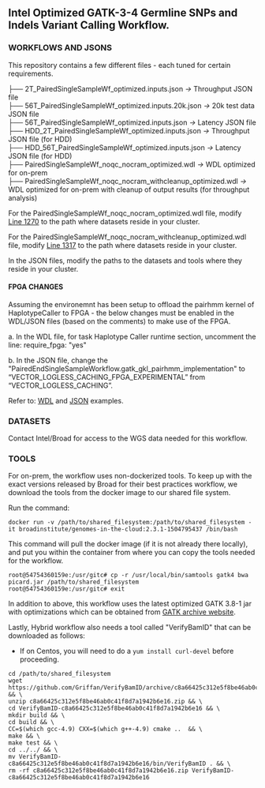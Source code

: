 ## Intel Optimized GATK-3-4 Germline SNPs and Indels Variant Calling Workflow. 

### WORKFLOWS AND JSONS
This repository contains a few different files - each tuned for certain requirements. 

├── 2T\_PairedSingleSampleWf\_optimized.inputs.json *&rarr;* Throughput JSON file \
├── 56T\_PairedSingleSampleWf\_optimized.inputs.20k.json *&rarr;* 20k test data JSON file \
├── 56T\_PairedSingleSampleWf\_optimized.inputs.json *&rarr;* Latency JSON file \
├── HDD\_2T\_PairedSingleSampleWf\_optimized.inputs.json *&rarr;* Throughput JSON file (for HDD) \
├── HDD\_56T\_PairedSingleSampleWf\_optimized.inputs.json *&rarr;* Latency JSON file (for HDD) \
├── PairedSingleSampleWf\_noqc\_nocram\_optimized.wdl *&rarr;* WDL optimized for on-prem \
├── PairedSingleSampleWf\_noqc\_nocram\_withcleanup\_optimized.wdl *&rarr;* WDL optimized for on-prem with cleanup of output results (for throughput analysis)

For the PairedSingleSampleWf\_noqc\_nocram\_optimized.wdl file, modify [Line 1270](https://github.com/gatk-workflows/intel-gatk3-4-germline-snps-indels/blob/master/PairedSingleSampleWf_noqc_nocram_optimized.wdl#L1270) to the path where datasets reside in your cluster.

For the PairedSingleSampleWf\_noqc\_nocram\_withcleanup\_optimized.wdl file, modify [Line 1317](https://github.com/gatk-workflows/intel-gatk3-4-germline-snps-indels/blob/master/PairedSingleSampleWf_noqc_nocram_withcleanup_optimized.wdl#L1317) to the path where datasets reside in your cluster.

In the JSON files, modify the paths to the datasets and tools where they reside in your cluster.

#### FPGA CHANGES
Assuming the environemnt has been setup to offload the pairhmm kernel of HaplotypeCaller to FPGA - the below changes must be enabled in the WDL/JSON files (based on the comments) to make use of the FPGA. 

a. In the WDL file, for task Haplotype Caller runtime section, uncomment the line:
require\_fpga: "yes"

b. In the JSON file, change the "PairedEndSingleSampleWorkflow.gatk\_gkl\_pairhmm\_implementation" to “VECTOR\_LOGLESS\_CACHING\_FPGA\_EXPERIMENTAL” from “VECTOR\_LOGLESS\_CACHING”.

Refer to: [WDL](https://github.com/gatk-workflows/intel-gatk3-4-germline-snps-indels/blob/master/PairedSingleSampleWf_noqc_nocram_optimized.wdl#L989-L991) and [JSON](https://github.com/gatk-workflows/intel-gatk3-4-germline-snps-indels/blob/master/56T_PairedSingleSampleWf_optimized.inputs.json#L79-L80) examples.

### DATASETS
Contact Intel/Broad for access to the WGS data needed for this workflow.

### TOOLS
For on-prem, the workflow uses non-dockerized tools. To keep up with the exact 
versions released by Broad for their best practices workflow, we download the 
tools from the docker image to our shared file system. 

Run the command: 
```
docker run -v /path/to/shared_filesystem:/path/to/shared_filesystem -it broadinstitute/genomes-in-the-cloud:2.3.1-1504795437 /bin/bash
```

This command will pull the docker image (if it is not already there locally), 
and put you within the container from where you can copy the tools needed for 
the workflow. 

```
root@54754360159e:/usr/gitc# cp -r /usr/local/bin/samtools gatk4 bwa picard.jar /path/to/shared_filesystem
root@54754360159e:/usr/gitc# exit
```

In addition to above, this workflow uses the latest optimized GATK 3.8-1 jar \
with optimizations which can be obtained from [GATK archive website](https://software.broadinstitute.org/gatk/download/auth?package=GATK-archive&version=3.8-1-0-gf15c1c3ef).

Lastly, Hybrid workflow also needs a tool called "VerifyBamID" that can be 
downloaded as follows: 

* If on Centos, you will need to do a `yum install curl-devel` before proceeding. 
```
cd /path/to/shared_filesystem
wget https://github.com/Griffan/VerifyBamID/archive/c8a66425c312e5f8be46ab0c41f8d7a1942b6e16.zip && \
unzip c8a66425c312e5f8be46ab0c41f8d7a1942b6e16.zip && \
cd VerifyBamID-c8a66425c312e5f8be46ab0c41f8d7a1942b6e16 && \
mkdir build && \
cd build && \
CC=$(which gcc-4.9) CXX=$(which g++-4.9) cmake ..  && \
make && \
make test && \
cd ../../ && \
mv VerifyBamID-c8a66425c312e5f8be46ab0c41f8d7a1942b6e16/bin/VerifyBamID . && \
rm -rf c8a66425c312e5f8be46ab0c41f8d7a1942b6e16.zip VerifyBamID-c8a66425c312e5f8be46ab0c41f8d7a1942b6e16
```
